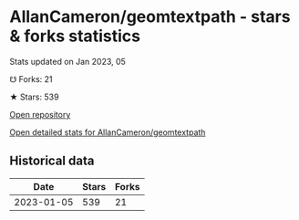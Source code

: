 # AllanCameron/geomtextpath - stars & forks statistics

Stats updated on Jan 2023, 05

☋ Forks: 21

★ Stars: 539

[Open repository](https://github.com/AllanCameron/geomtextpath)

[Open detailed stats for AllanCameron/geomtextpath](https://reviewgithub.com/rep/AllanCameron/geomtextpath)

## Historical data
| Date | Stars | Forks |
|------|-------|-------|
| 2023-01-05 | 539 | 21 | 


